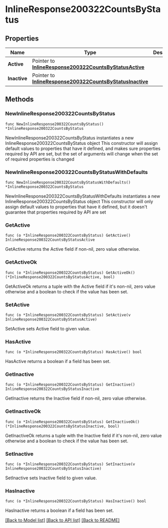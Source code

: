 # InlineResponse200322CountsByStatus

## Properties

Name | Type | Description | Notes
------------ | ------------- | ------------- | -------------
**Active** | Pointer to [**InlineResponse200322CountsByStatusActive**](InlineResponse200322CountsByStatusActive.md) |  | [optional] 
**Inactive** | Pointer to [**InlineResponse200322CountsByStatusInactive**](InlineResponse200322CountsByStatusInactive.md) |  | [optional] 

## Methods

### NewInlineResponse200322CountsByStatus

`func NewInlineResponse200322CountsByStatus() *InlineResponse200322CountsByStatus`

NewInlineResponse200322CountsByStatus instantiates a new InlineResponse200322CountsByStatus object
This constructor will assign default values to properties that have it defined,
and makes sure properties required by API are set, but the set of arguments
will change when the set of required properties is changed

### NewInlineResponse200322CountsByStatusWithDefaults

`func NewInlineResponse200322CountsByStatusWithDefaults() *InlineResponse200322CountsByStatus`

NewInlineResponse200322CountsByStatusWithDefaults instantiates a new InlineResponse200322CountsByStatus object
This constructor will only assign default values to properties that have it defined,
but it doesn't guarantee that properties required by API are set

### GetActive

`func (o *InlineResponse200322CountsByStatus) GetActive() InlineResponse200322CountsByStatusActive`

GetActive returns the Active field if non-nil, zero value otherwise.

### GetActiveOk

`func (o *InlineResponse200322CountsByStatus) GetActiveOk() (*InlineResponse200322CountsByStatusActive, bool)`

GetActiveOk returns a tuple with the Active field if it's non-nil, zero value otherwise
and a boolean to check if the value has been set.

### SetActive

`func (o *InlineResponse200322CountsByStatus) SetActive(v InlineResponse200322CountsByStatusActive)`

SetActive sets Active field to given value.

### HasActive

`func (o *InlineResponse200322CountsByStatus) HasActive() bool`

HasActive returns a boolean if a field has been set.

### GetInactive

`func (o *InlineResponse200322CountsByStatus) GetInactive() InlineResponse200322CountsByStatusInactive`

GetInactive returns the Inactive field if non-nil, zero value otherwise.

### GetInactiveOk

`func (o *InlineResponse200322CountsByStatus) GetInactiveOk() (*InlineResponse200322CountsByStatusInactive, bool)`

GetInactiveOk returns a tuple with the Inactive field if it's non-nil, zero value otherwise
and a boolean to check if the value has been set.

### SetInactive

`func (o *InlineResponse200322CountsByStatus) SetInactive(v InlineResponse200322CountsByStatusInactive)`

SetInactive sets Inactive field to given value.

### HasInactive

`func (o *InlineResponse200322CountsByStatus) HasInactive() bool`

HasInactive returns a boolean if a field has been set.


[[Back to Model list]](../README.md#documentation-for-models) [[Back to API list]](../README.md#documentation-for-api-endpoints) [[Back to README]](../README.md)


